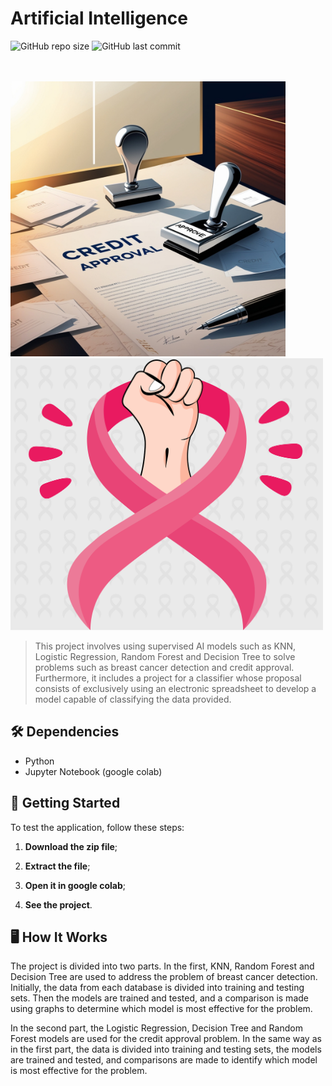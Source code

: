 # Artificial Intelligence

![GitHub repo size](https://img.shields.io/github/repo-size/pedrohalb/artificial-intelligence?style=for-the-badge)
![GitHub last commit](https://img.shields.io/github/last-commit/pedrohalb/artificial-intelligence?style=for-the-badge)

<br><br>
<img src="credit.jpg" alt="Credit Approval" width="440"> <img src="cancer-mama.png" alt="Câncer de mama" width="500">

>This project involves using supervised AI models such as KNN, Logistic Regression, Random Forest and Decision Tree to solve problems such as breast cancer detection and credit
>approval. Furthermore, it includes a project for a classifier whose proposal consists of exclusively using an electronic spreadsheet to develop a model capable of
>classifying the data provided.

## 🛠️ Dependencies

- Python
- Jupyter Notebook (google colab)

## 🚀 Getting Started

To test the application, follow these steps:

1. **Download the zip file**;

2. **Extract the file**;

3. **Open it in google colab**;

4. **See the project**.

## 🖥️ How It Works

The project is divided into two parts. In the first, KNN, Random Forest and Decision Tree are used to address the problem of breast cancer detection. Initially, the data from each database is divided into training and testing sets. Then the models are trained and tested, and a comparison is made using graphs to determine which model is most effective for the problem.

In the second part, the Logistic Regression, Decision Tree and Random Forest models are used for the credit approval problem. In the same way as in the first part, the data is divided into training and testing sets, the models are trained and tested, and comparisons are made to identify which model is most effective for the problem.
